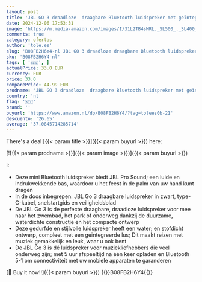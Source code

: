 ```yaml
---
layout: post
title: 'JBL GO 3 draadloze  draagbare Bluetooth luidspreker met geïntegreerde lus voor onderweg  USB C-oplaadkabel  zwart'
date: 2024-12-06 17:53:31
image: 'https://m.media-amazon.com/images/I/31L2TB4sMRL._SL500_._SL400_.jpg'
comments: true
category: ofertas
author: 'tole.es'
slug: 'B08FB2H6Y4-nl JBL GO 3 draadloze draagbare Bluetooth luidspreker met...'
sku: 'B08FB2H6Y4-nl'
tags: [ '🇳🇱', ]
actualPrice: 33.0 EUR
currency: EUR
price: 33.0
comparePrice: 44.99 EUR
prodname: 'JBL GO 3 draadloze  draagbare Bluetooth luidspreker met geïntegreerde lus voor onderweg  USB C-oplaadkabel  zwart'
country: 'nl'
flag: '🇳🇱'
brand: ''
buyurl: 'https://www.amazon.nl/dp/B08FB2H6Y4/?tag=tolees0b-21'
descuento: '26.65'
average: '37.0845714285714'
---
```


There's a deal [{{< param title >}}]({{< param buyurl >}})  here:

[![{{< param prodname >}}]({{< param image >}})]({{< param buyurl >}})

ℹ️:

- Deze mini Bluetooth luidspreker biedt JBL Pro Sound; een luide en indrukwekkende bas, waardoor u het feest in de palm van uw hand kunt dragen
- In de doos inbegrepen: JBL Go 3 draagbare luidspreker in zwart, type-C-kabel, snelstartgids en veiligheidsblad
- De JBL Go 3 is de perfecte draagbare, draadloze luidspreker voor mee naar het zwembad, het park of onderweg dankzij de duurzame, waterdichte constructie en het compacte ontwerp
- Deze gedurfde en stijlvolle luidspreker heeft een water; en stofdicht ontwerp, compleet met een geïntegreerde lus; Dit maakt reizen met muziek gemakkelijk en leuk, waar u ook bent
- De JBL Go 3 is dé luidspreker voor muziekliefhebbers die veel onderweg zijn; met 5 uur afspeeltijd na één keer opladen en Bluetooth 5-1 om connectiviteit met uw mobiele apparaten te garanderen

[🛒 Buy it now!!]({{< param buyurl >}})
{{<world>}}B08FB2H6Y4{{</world>}}
